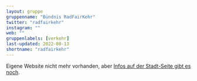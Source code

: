 ```yaml
---
layout: gruppe
gruppenname: "Bündnis RadFairKehr"
twitter: "radfairkehr"
instagram: ""
web: ""
gruppenlabels: [verkehr]
last-updated: 2022-08-13
shortname: "radfairkehr"
---
```


Eigene Website nicht mehr vorhanden, aber [Infos auf der Stadt-Seite gibt es noch](https://www.nuernberg.de/internet/agenda21/radfairkehr.html).

